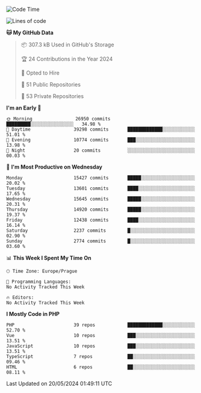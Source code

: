 <!--START_SECTION:waka-->
![Code Time](http://img.shields.io/badge/Code%20Time-1%2C583%20hrs%2058%20mins-blue)

![Lines of code](https://img.shields.io/badge/From%20Hello%20World%20I%27ve%20Written-24.4%20million%20lines%20of%20code-blue)

**🐱 My GitHub Data** 

> 📦 307.3 kB Used in GitHub's Storage 
 > 
> 🏆 24 Contributions in the Year 2024
 > 
> 💼 Opted to Hire
 > 
> 📜 51 Public Repositories 
 > 
> 🔑 53 Private Repositories 
 > 
**I'm an Early 🐤** 

```text
🌞 Morning                26950 commits       █████████░░░░░░░░░░░░░░░░   34.98 % 
🌆 Daytime                39298 commits       █████████████░░░░░░░░░░░░   51.01 % 
🌃 Evening                10774 commits       ███░░░░░░░░░░░░░░░░░░░░░░   13.98 % 
🌙 Night                  20 commits          ░░░░░░░░░░░░░░░░░░░░░░░░░   00.03 % 
```
📅 **I'm Most Productive on Wednesday** 

```text
Monday                   15427 commits       █████░░░░░░░░░░░░░░░░░░░░   20.02 % 
Tuesday                  13601 commits       ████░░░░░░░░░░░░░░░░░░░░░   17.65 % 
Wednesday                15645 commits       █████░░░░░░░░░░░░░░░░░░░░   20.31 % 
Thursday                 14920 commits       █████░░░░░░░░░░░░░░░░░░░░   19.37 % 
Friday                   12438 commits       ████░░░░░░░░░░░░░░░░░░░░░   16.14 % 
Saturday                 2237 commits        █░░░░░░░░░░░░░░░░░░░░░░░░   02.90 % 
Sunday                   2774 commits        █░░░░░░░░░░░░░░░░░░░░░░░░   03.60 % 
```


📊 **This Week I Spent My Time On** 

```text
🕑︎ Time Zone: Europe/Prague

💬 Programming Languages: 
No Activity Tracked This Week

🔥 Editors: 
No Activity Tracked This Week
```

**I Mostly Code in PHP** 

```text
PHP                      39 repos            █████████████░░░░░░░░░░░░   52.70 % 
Vue                      10 repos            ███░░░░░░░░░░░░░░░░░░░░░░   13.51 % 
JavaScript               10 repos            ███░░░░░░░░░░░░░░░░░░░░░░   13.51 % 
TypeScript               7 repos             ██░░░░░░░░░░░░░░░░░░░░░░░   09.46 % 
HTML                     6 repos             ██░░░░░░░░░░░░░░░░░░░░░░░   08.11 % 
```




 Last Updated on 20/05/2024 01:49:11 UTC
<!--END_SECTION:waka-->
<!--
**AlexKratky/AlexKratky** is a ✨ _special_ ✨ repository because its `README.md` (this file) appears on your GitHub profile.

Here are some ideas to get you started:

- 🔭 I’m currently working on ...
- 🌱 I’m currently learning ...
- 👯 I’m looking to collaborate on ...
- 🤔 I’m looking for help with ...
- 💬 Ask me about ...
- 📫 How to reach me: ...
- 😄 Pronouns: ...
- ⚡ Fun fact: ...
-->
